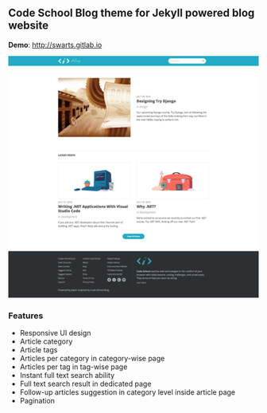 ## Code School Blog theme for Jekyll powered blog website

**Demo**: http://swarts.gitlab.io  

![Screenshot](./screenshot.png)

### Features
- Responsive UI design
- Article category
- Article tags
- Articles per category in category-wise page
- Articles per tag in tag-wise page
- Instant full text search ability
- Full text search result in dedicated page
- Follow-up articles suggestion in category level inside article page
- Pagination
